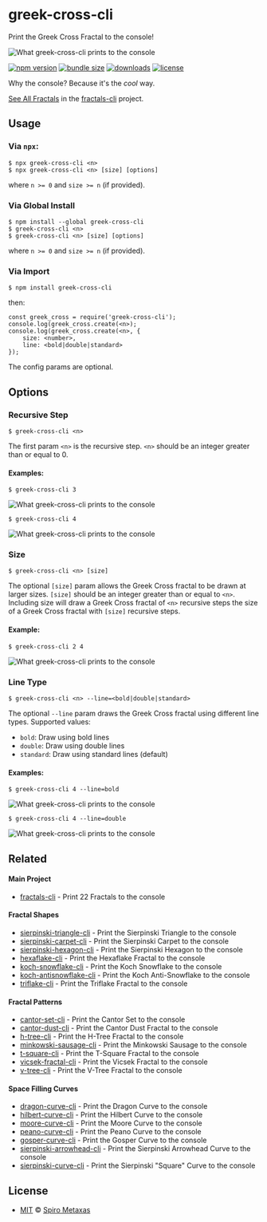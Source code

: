 # greek-cross-cli
Print the Greek Cross Fractal to the console!

![What greek-cross-cli prints to the console](https://raw.githubusercontent.com/spirometaxas/greek-cross-cli/main/img/greek-cross-banner.png)

[![npm version](https://img.shields.io/npm/v/greek-cross-cli)](https://www.npmjs.com/package/greek-cross-cli)
[![bundle size](https://img.shields.io/bundlephobia/min/greek-cross-cli)](https://bundlephobia.com/package/greek-cross-cli)
[![downloads](https://img.shields.io/npm/dy/greek-cross-cli)](https://www.npmjs.com/package/greek-cross-cli)
[![license](https://img.shields.io/npm/l/greek-cross-cli)](https://github.com/spirometaxas/greek-cross-cli/blob/main/LICENSE)

Why the console?  Because it's the *cool* way.  

[See All Fractals](https://spirometaxas.com/projects/fractals-cli) in the [fractals-cli](https://www.npmjs.com/package/fractals-cli) project.

## Usage
### Via `npx`:
```
$ npx greek-cross-cli <n>
$ npx greek-cross-cli <n> [size] [options]
```
where `n >= 0` and `size >= n` (if provided).

### Via Global Install
```
$ npm install --global greek-cross-cli
$ greek-cross-cli <n>
$ greek-cross-cli <n> [size] [options]
```
where `n >= 0` and `size >= n` (if provided).

### Via Import
```
$ npm install greek-cross-cli
```
then:
```
const greek_cross = require('greek-cross-cli');
console.log(greek_cross.create(<n>);
console.log(greek_cross.create(<n>, { 
    size: <number>, 
    line: <bold|double|standard> 
});
```
The config params are optional. 

## Options
### Recursive Step  
```
$ greek-cross-cli <n>
```
The first param `<n>` is the recursive step.  `<n>` should be an integer greater than or equal to 0.

#### Examples:
```
$ greek-cross-cli 3
```
![What greek-cross-cli prints to the console](https://raw.githubusercontent.com/spirometaxas/greek-cross-cli/main/img/greek-cross-3.png)

```
$ greek-cross-cli 4
```
![What greek-cross-cli prints to the console](https://raw.githubusercontent.com/spirometaxas/greek-cross-cli/main/img/greek-cross-4.png)

### Size
```
$ greek-cross-cli <n> [size]
```
The optional `[size]` param allows the Greek Cross fractal to be drawn at larger sizes.  `[size]` should be an integer greater than or equal to `<n>`.  Including size will draw a Greek Cross fractal of `<n>` recursive steps the size of a Greek Cross fractal with `[size]` recursive steps.  

#### Example:
```
$ greek-cross-cli 2 4
```
![What greek-cross-cli prints to the console](https://raw.githubusercontent.com/spirometaxas/greek-cross-cli/main/img/greek-cross-2-4.png)

### Line Type
```
$ greek-cross-cli <n> --line=<bold|double|standard>
```
The optional `--line` param draws the Greek Cross fractal using different line types.  Supported values:

- `bold`: Draw using bold lines
- `double`: Draw using double lines
- `standard`: Draw using standard lines (default)

#### Examples:
```
$ greek-cross-cli 4 --line=bold
```
![What greek-cross-cli prints to the console](https://raw.githubusercontent.com/spirometaxas/greek-cross-cli/main/img/greek-cross-4-line_bold.png)

```
$ greek-cross-cli 4 --line=double
```
![What greek-cross-cli prints to the console](https://raw.githubusercontent.com/spirometaxas/greek-cross-cli/main/img/greek-cross-4-line_double.png)

## Related

#### Main Project
- [fractals-cli](https://www.npmjs.com/package/fractals-cli) - Print 22 Fractals to the console

#### Fractal Shapes
- [sierpinski-triangle-cli](https://www.npmjs.com/package/sierpinski-triangle-cli) - Print the Sierpinski Triangle to the console
- [sierpinski-carpet-cli](https://www.npmjs.com/package/sierpinski-carpet-cli) - Print the Sierpinski Carpet to the console
- [sierpinski-hexagon-cli](https://www.npmjs.com/package/sierpinski-hexagon-cli) - Print the Sierpinski Hexagon to the console
- [hexaflake-cli](https://www.npmjs.com/package/hexaflake-cli) - Print the Hexaflake Fractal to the console
- [koch-snowflake-cli](https://www.npmjs.com/package/koch-snowflake-cli) - Print the Koch Snowflake to the console
- [koch-antisnowflake-cli](https://www.npmjs.com/package/koch-antisnowflake-cli) - Print the Koch Anti-Snowflake to the console
- [triflake-cli](https://www.npmjs.com/package/triflake-cli) - Print the Triflake Fractal to the console

#### Fractal Patterns
- [cantor-set-cli](https://www.npmjs.com/package/cantor-set-cli) - Print the Cantor Set to the console
- [cantor-dust-cli](https://www.npmjs.com/package/cantor-dust-cli) - Print the Cantor Dust Fractal to the console
- [h-tree-cli](https://www.npmjs.com/package/h-tree-cli) - Print the H-Tree Fractal to the console
- [minkowski-sausage-cli](https://www.npmjs.com/package/minkowski-sausage-cli) - Print the Minkowski Sausage to the console
- [t-square-cli](https://www.npmjs.com/package/t-square-cli) - Print the T-Square Fractal to the console
- [vicsek-fractal-cli](https://www.npmjs.com/package/vicsek-fractal-cli) - Print the Vicsek Fractal to the console
- [v-tree-cli](https://www.npmjs.com/package/v-tree-cli) - Print the V-Tree Fractal to the console

#### Space Filling Curves
- [dragon-curve-cli](https://www.npmjs.com/package/dragon-curve-cli) - Print the Dragon Curve to the console
- [hilbert-curve-cli](https://www.npmjs.com/package/hilbert-curve-cli) - Print the Hilbert Curve to the console
- [moore-curve-cli](https://www.npmjs.com/package/moore-curve-cli) - Print the Moore Curve to the console
- [peano-curve-cli](https://www.npmjs.com/package/peano-curve-cli) - Print the Peano Curve to the console
- [gosper-curve-cli](https://www.npmjs.com/package/gosper-curve-cli) - Print the Gosper Curve to the console
- [sierpinski-arrowhead-cli](https://www.npmjs.com/package/sierpinski-arrowhead-cli) - Print the Sierpinski Arrowhead Curve to the console
- [sierpinski-curve-cli](https://www.npmjs.com/package/sierpinski-curve-cli) - Print the Sierpinski "Square" Curve to the console

## License
- [MIT](https://github.com/spirometaxas/greek-cross-cli/blob/main/LICENSE) &copy; [Spiro Metaxas](https://spirometaxas.com)
